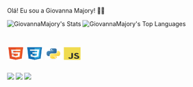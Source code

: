 Olá! Eu sou a Giovanna Majory! 🖐🏻

![GiovannaMajory's Stats](https://github-readme-stats.vercel.app/api?username=GiovannaMajory&theme=dark&show_icons=true&hide_border=true&count_private=true) ![GiovannaMajory's Top Languages](https://github-readme-stats.vercel.app/api/top-langs/?username=GiovannaMajory&theme=dark&show_icons=true&hide_border=true&layout=compact)

##

<div style="display: inline_block"><br>
  <img align="center" alt="Giovanna-HTML" height="30" width="40" src="https://raw.githubusercontent.com/devicons/devicon/master/icons/html5/html5-original.svg">
  <img align="center" alt="Giovanna-CSS" height="30" width="40" src="https://raw.githubusercontent.com/devicons/devicon/master/icons/css3/css3-original.svg">
  <img align="center" alt="Giovanna-Python" height="30" width="40" src="https://raw.githubusercontent.com/devicons/devicon/master/icons/python/python-original.svg">
  <img align="center" alt="Giovanna-JS" height="30" width="40" src="https://raw.githubusercontent.com/devicons/devicon/master/icons/javascript/javascript-original.svg">

##

<div> 
  <a href="https://instagram.com/gmajory" target="_blank"><img src="https://img.shields.io/badge/-Instagram-%23E4405F?style=for-the-badge&logo=instagram&logoColor=white" target="_blank"></a>
  <a href = "mailto:giovannamajorysts@gmail.com"><img src="https://img.shields.io/badge/-Gmail-%23333?style=for-the-badge&logo=gmail&logoColor=white" target="_blank"></a>
  <a href="https://www.linkedin.com/in/giovanna-majory-63a809269" target="_blank"><img src="https://img.shields.io/badge/-LinkedIn-%230077B5?style=for-the-badge&logo=linkedin&logoColor=white" target="_blank"></a> 
  
</div>
